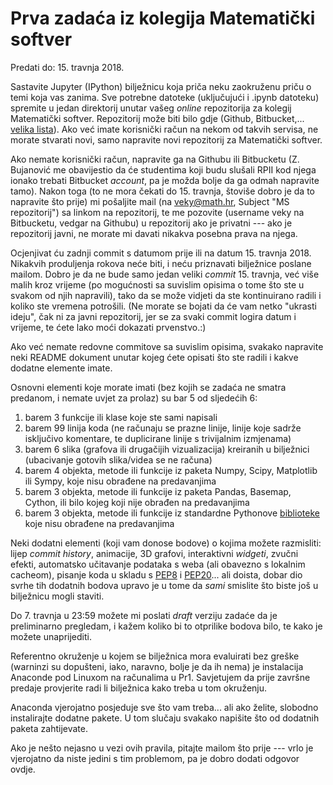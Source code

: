 # Prva zadaća iz kolegija Matematički softver

Predati do: 15. travnja 2018.

Sastavite Jupyter (IPython) bilježnicu koja priča neku zaokruženu priču o temi koja vas zanima. Sve potrebne datoteke
(uključujući i .ipynb datoteku) spremite u jedan direktorij unutar vašeg _online_ repozitorija za kolegij Matematički softver.
Repozitorij može biti bilo gdje (Github, Bitbucket,... [velika lista](https://blog.profitbricks.com/top-source-code-repository-hosts/)).
Ako već imate korisnički račun na nekom od takvih servisa, ne morate stvarati novi, samo napravite novi
repozitorij za Matematički softver.

Ako nemate korisnički račun, napravite ga na Githubu ili Bitbucketu
(Z. Bujanović me obavijestio da će studentima koji budu slušali RPII kod njega ionako trebati Bitbucket _account_, pa je možda bolje
da ga odmah napravite tamo). Nakon toga (to ne mora čekati do 15. travnja, štoviše dobro je da to napravite što prije) mi pošaljite
mail (na veky@math.hr, Subject "MS repozitorij") sa linkom na repozitorij, te me pozovite (username veky na Bitbucketu, vedgar na Githubu)
u repozitorij ako je privatni --- ako je repozitorij javni, ne morate mi davati nikakva posebna prava na njega.

Ocjenjivat ću zadnji commit s datumom prije ili na datum 15. travnja 2018. Nikakvih produljenja rokova neće biti, i neću priznavati
bilježnice poslane mailom.
Dobro je da ne bude samo jedan veliki _commit_ 15. travnja,
već više malih kroz vrijeme (po mogućnosti sa suvislim opisima o tome što ste u svakom od njih napravili),
tako da se može vidjeti da ste kontinuirano radili i koliko ste vremena potrošili. (Ne morate se bojati da će vam netko "ukrasti ideju",
čak ni za javni repozitorij,
jer se za svaki commit logira datum i vrijeme, te ćete lako moći dokazati prvenstvo.:)

Ako već nemate redovne commitove sa suvislim opisima, svakako napravite neki README dokument unutar kojeg ćete opisati što ste radili
i kakve dodatne elemente imate.

Osnovni elementi koje morate imati (bez kojih se zadaća ne smatra predanom, i nemate uvjet za prolaz) su bar 5 od sljedećih 6:

1. barem 3 funkcije ili klase koje ste sami napisali
2. barem 99 linija koda (ne računaju se prazne linije, linije koje sadrže isključivo komentare, te duplicirane linije
s trivijalnim izmjenama)
3. barem 6 slika (grafova ili drugačijih vizualizacija) kreiranih u bilježnici (ubacivanje gotovih slika/videa se ne računa)
4. barem 4 objekta, metode ili funkcije iz paketa Numpy, Scipy, Matplotlib ili Sympy, koje nisu obrađene na predavanjima
5. barem 3 objekta, metode ili funkcije iz paketa Pandas, Basemap, Cython, ili bilo kojeg koji nije obrađen na predavanjima
6. barem 3 objekta, metode ili funkcije iz standardne Pythonove [biblioteke](https://docs.python.org/3/library/index.html)
koje nisu obrađene na predavanjima

Neki dodatni elementi (koji vam donose bodove) o kojima možete razmisliti: lijep _commit history_, animacije, 3D grafovi,
interaktivni _widgeti_, zvučni efekti, automatsko učitavanje podataka s weba (ali obavezno s lokalnim cacheom),
pisanje koda u skladu s [PEP8](https://www.python.org/dev/peps/pep-0008/) i [PEP20](https://www.python.org/dev/peps/pep-0020/)...
ali doista, dobar dio svrhe tih dodatnih bodova upravo je u tome da _sami_ smislite što biste još u bilježnicu mogli staviti.

Do 7. travnja u 23:59 možete mi poslati _draft_ verziju zadaće da je preliminarno pregledam,
i kažem koliko bi to otprilike bodova bilo, te kako je možete unaprijediti.

Referentno okruženje u kojem se bilježnica mora evaluirati bez greške (warninzi su dopušteni, iako, naravno, bolje je da ih nema)
je instalacija Anaconde pod Linuxom na računalima u Pr1.
Savjetujem da prije završne predaje provjerite radi li bilježnica kako treba u tom okruženju.

Anaconda vjerojatno posjeduje sve što vam treba... ali ako želite, slobodno instalirajte dodatne pakete.
U tom slučaju svakako napišite što od dodatnih paketa zahtijevate.

Ako je nešto nejasno u vezi ovih pravila, pitajte mailom što prije --- vrlo je vjerojatno da niste jedini s tim problemom, pa je dobro
dodati odgovor ovdje.
